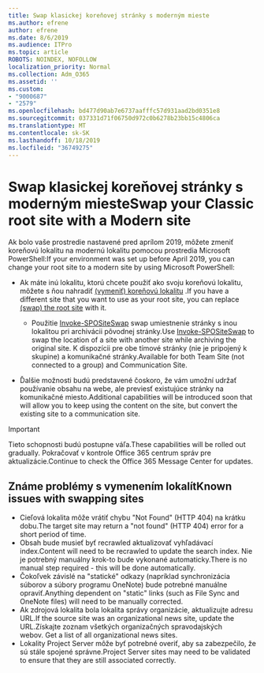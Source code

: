 ```yaml
---
title: Swap klasickej koreňovej stránky s moderným mieste
ms.author: efrene
author: efrene
ms.date: 8/6/2019
ms.audience: ITPro
ms.topic: article
ROBOTS: NOINDEX, NOFOLLOW
localization_priority: Normal
ms.collection: Adm_O365
ms.assetid: ''
ms.custom:
- "9000687"
- "2579"
ms.openlocfilehash: bd477d90ab7e6737aafffc57d931aad2bd0351e8
ms.sourcegitcommit: 037331d71f06750d972c0b6278b23bb15c4806ca
ms.translationtype: MT
ms.contentlocale: sk-SK
ms.lasthandoff: 10/18/2019
ms.locfileid: "36749275"
---
```

# <a name="swap-your-classic-root-site-with-a-modern-site"></a><span data-ttu-id="00005-102">Swap klasickej koreňovej stránky s moderným mieste</span><span class="sxs-lookup"><span data-stu-id="00005-102">Swap your Classic root site with a Modern site</span></span>

<span data-ttu-id="00005-103">Ak bolo vaše prostredie nastavené pred aprílom 2019, môžete zmeniť koreňovú lokalitu na modernú lokalitu pomocou prostredia Microsoft PowerShell:</span><span class="sxs-lookup"><span data-stu-id="00005-103">If your environment was set up before April 2019, you can change your root site to a modern site by using Microsoft PowerShell:</span></span>

- <span data-ttu-id="00005-104">Ak máte inú lokalitu, ktorú chcete použiť ako svoju koreňovú lokalitu, môžete s ňou nahradiť [(vymeniť) koreňovú lokalitu](https://docs.microsoft.com/sharepoint/modern-root-site) .</span><span class="sxs-lookup"><span data-stu-id="00005-104">If you have a different site that you want to use as your root site, you can replace [(swap) the root site](https://docs.microsoft.com/sharepoint/modern-root-site) with it.</span></span> 
    - <span data-ttu-id="00005-105">Použitie [Invoke-SPOSiteSwap](https://docs.microsoft.com/powershell/module/sharepoint-online/invoke-spositeswap?view=sharepoint-ps) swap umiestnenie stránky s inou lokalitou pri archivácii pôvodnej stránky.</span><span class="sxs-lookup"><span data-stu-id="00005-105">Use [Invoke-SPOSiteSwap](https://docs.microsoft.com/powershell/module/sharepoint-online/invoke-spositeswap?view=sharepoint-ps) to swap the location of a site with another site while archiving the original site.</span></span> <span data-ttu-id="00005-106">K dispozícii pre obe tímové stránky (nie je pripojený k skupine) a komunikačné stránky.</span><span class="sxs-lookup"><span data-stu-id="00005-106">Available for both Team Site (not connected to a group) and Communication Site.</span></span> 

- <span data-ttu-id="00005-107">Ďalšie možnosti budú predstavené čoskoro, že vám umožní udržať používanie obsahu na webe, ale previesť existujúce stránky na komunikačné miesto.</span><span class="sxs-lookup"><span data-stu-id="00005-107">Additional capabilities will be introduced soon that will allow you to keep using the content on the site, but convert the existing site to a communication site.</span></span> 
>[!Important]
><span data-ttu-id="00005-108">Tieto schopnosti budú postupne váľa.</span><span class="sxs-lookup"><span data-stu-id="00005-108">These capabilities will be rolled out gradually.</span></span> <span data-ttu-id="00005-109">Pokračovať v kontrole Office 365 centrum správ pre aktualizácie.</span><span class="sxs-lookup"><span data-stu-id="00005-109">Continue to check the Office 365 Message Center for updates.</span></span> 

## <a name="known-issues-with-swapping-sites"></a><span data-ttu-id="00005-110">Známe problémy s vymenením lokalít</span><span class="sxs-lookup"><span data-stu-id="00005-110">Known issues with swapping sites</span></span>

- <span data-ttu-id="00005-111">Cieľová lokalita môže vrátiť chybu "Not Found" (HTTP 404) na krátku dobu.</span><span class="sxs-lookup"><span data-stu-id="00005-111">The target site may return a "not found" (HTTP 404) error for a short period of time.</span></span>
- <span data-ttu-id="00005-112">Obsah bude musieť byť recrawled aktualizovať vyhľadávací index.</span><span class="sxs-lookup"><span data-stu-id="00005-112">Content will need to be recrawled to update the search index.</span></span> <span data-ttu-id="00005-113">Nie je potrebný manuálny krok-to bude vykonané automaticky.</span><span class="sxs-lookup"><span data-stu-id="00005-113">There is no manual step required - this will be done automatically.</span></span>
- <span data-ttu-id="00005-114">Čokoľvek závislé na "statické" odkazy (napríklad synchronizácia súborov a súbory programu OneNote) bude potrebné manuálne opraviť.</span><span class="sxs-lookup"><span data-stu-id="00005-114">Anything dependent on "static" links (such as File Sync and OneNote files) will need to be manually corrected.</span></span>
- <span data-ttu-id="00005-115">Ak zdrojová lokalita bola lokalita správy organizácie, aktualizujte adresu URL.</span><span class="sxs-lookup"><span data-stu-id="00005-115">If the source site was an organizational news site, update the URL.</span></span><span data-ttu-id="00005-116">Získajte zoznam všetkých organizačných spravodajských webov.</span><span class="sxs-lookup"><span data-stu-id="00005-116"> Get a list of all organizational news sites.</span></span>
- <span data-ttu-id="00005-117">Lokality Project Server môže byť potrebné overiť, aby sa zabezpečilo, že sú stále spojené správne.</span><span class="sxs-lookup"><span data-stu-id="00005-117">Project Server sites may need to be validated to ensure that they are still associated correctly.</span></span>





